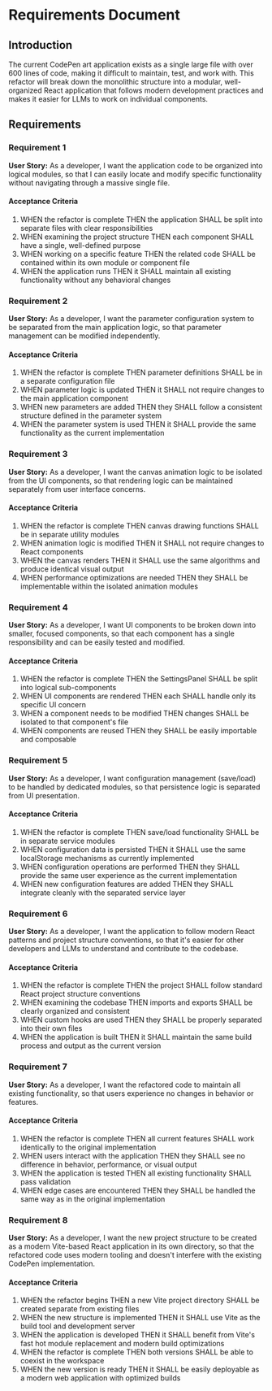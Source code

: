 # Requirements Document

## Introduction

The current CodePen art application exists as a single large file with over 600 lines of code, making it difficult to maintain, test, and work with. This refactor will break down the monolithic structure into a modular, well-organized React application that follows modern development practices and makes it easier for LLMs to work on individual components.

## Requirements

### Requirement 1

**User Story:** As a developer, I want the application code to be organized into logical modules, so that I can easily locate and modify specific functionality without navigating through a massive single file.

#### Acceptance Criteria

1. WHEN the refactor is complete THEN the application SHALL be split into separate files with clear responsibilities
2. WHEN examining the project structure THEN each component SHALL have a single, well-defined purpose
3. WHEN working on a specific feature THEN the related code SHALL be contained within its own module or component file
4. WHEN the application runs THEN it SHALL maintain all existing functionality without any behavioral changes

### Requirement 2

**User Story:** As a developer, I want the parameter configuration system to be separated from the main application logic, so that parameter management can be modified independently.

#### Acceptance Criteria

1. WHEN the refactor is complete THEN parameter definitions SHALL be in a separate configuration file
2. WHEN parameter logic is updated THEN it SHALL not require changes to the main application component
3. WHEN new parameters are added THEN they SHALL follow a consistent structure defined in the parameter system
4. WHEN the parameter system is used THEN it SHALL provide the same functionality as the current implementation

### Requirement 3

**User Story:** As a developer, I want the canvas animation logic to be isolated from the UI components, so that rendering logic can be maintained separately from user interface concerns.

#### Acceptance Criteria

1. WHEN the refactor is complete THEN canvas drawing functions SHALL be in separate utility modules
2. WHEN animation logic is modified THEN it SHALL not require changes to React components
3. WHEN the canvas renders THEN it SHALL use the same algorithms and produce identical visual output
4. WHEN performance optimizations are needed THEN they SHALL be implementable within the isolated animation modules

### Requirement 4

**User Story:** As a developer, I want UI components to be broken down into smaller, focused components, so that each component has a single responsibility and can be easily tested and modified.

#### Acceptance Criteria

1. WHEN the refactor is complete THEN the SettingsPanel SHALL be split into logical sub-components
2. WHEN UI components are rendered THEN each SHALL handle only its specific UI concern
3. WHEN a component needs to be modified THEN changes SHALL be isolated to that component's file
4. WHEN components are reused THEN they SHALL be easily importable and composable

### Requirement 5

**User Story:** As a developer, I want configuration management (save/load) to be handled by dedicated modules, so that persistence logic is separated from UI presentation.

#### Acceptance Criteria

1. WHEN the refactor is complete THEN save/load functionality SHALL be in separate service modules
2. WHEN configuration data is persisted THEN it SHALL use the same localStorage mechanisms as currently implemented
3. WHEN configuration operations are performed THEN they SHALL provide the same user experience as the current implementation
4. WHEN new configuration features are added THEN they SHALL integrate cleanly with the separated service layer

### Requirement 6

**User Story:** As a developer, I want the application to follow modern React patterns and project structure conventions, so that it's easier for other developers and LLMs to understand and contribute to the codebase.

#### Acceptance Criteria

1. WHEN the refactor is complete THEN the project SHALL follow standard React project structure conventions
2. WHEN examining the codebase THEN imports and exports SHALL be clearly organized and consistent
3. WHEN custom hooks are used THEN they SHALL be properly separated into their own files
4. WHEN the application is built THEN it SHALL maintain the same build process and output as the current version

### Requirement 7

**User Story:** As a developer, I want the refactored code to maintain all existing functionality, so that users experience no changes in behavior or features.

#### Acceptance Criteria

1. WHEN the refactor is complete THEN all current features SHALL work identically to the original implementation
2. WHEN users interact with the application THEN they SHALL see no difference in behavior, performance, or visual output
3. WHEN the application is tested THEN all existing functionality SHALL pass validation
4. WHEN edge cases are encountered THEN they SHALL be handled the same way as in the original implementation

### Requirement 8

**User Story:** As a developer, I want the new project structure to be created as a modern Vite-based React application in its own directory, so that the refactored code uses modern tooling and doesn't interfere with the existing CodePen implementation.

#### Acceptance Criteria

1. WHEN the refactor begins THEN a new Vite project directory SHALL be created separate from existing files
2. WHEN the new structure is implemented THEN it SHALL use Vite as the build tool and development server
3. WHEN the application is developed THEN it SHALL benefit from Vite's fast hot module replacement and modern build optimizations
4. WHEN the refactor is complete THEN both versions SHALL be able to coexist in the workspace
5. WHEN the new version is ready THEN it SHALL be easily deployable as a modern web application with optimized builds